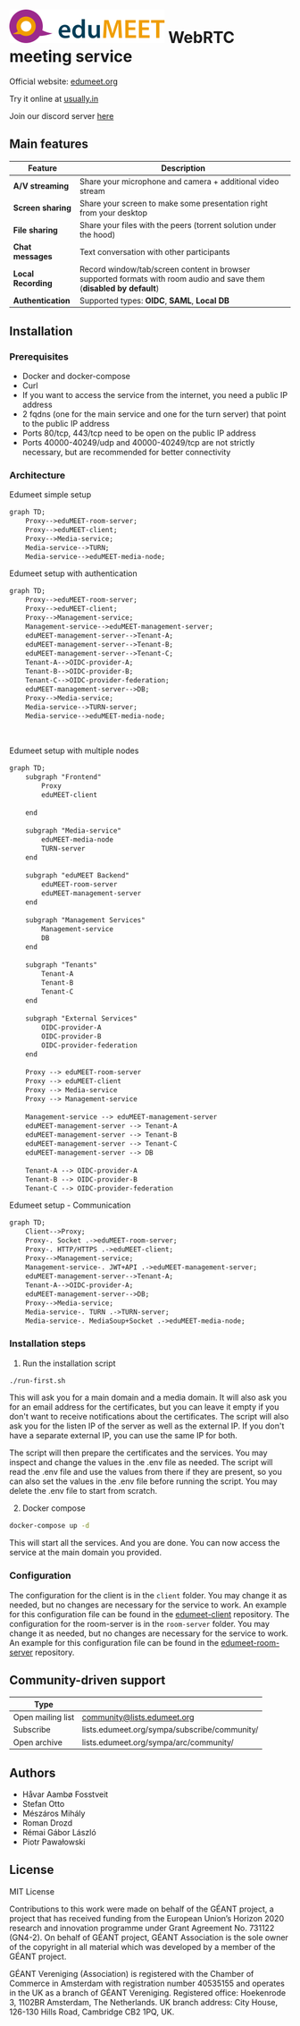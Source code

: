 # ![edumeet logo](https://github.com/edumeet/edumeet-client/blob/main/public/images/logo.edumeet.svg) **WebRTC meeting service**
Official website: [edumeet.org](https://edumeet.org)

Try it online at [usually.in](https://usually.in)

Join our discord server [here](https://discord.gg/DkD4nj6D)

## Main features

| Feature  | Description |
| ------------- | ------------- |
| **A/V streaming** | Share your microphone and camera + additional video stream  |
| **Screen sharing** | Share your screen to make some presentation right from your desktop |
| **File sharing** | Share your files with the peers (torrent solution under the hood) |
| **Chat messages**  | Text conversation with other participants |
| **Local Recording**  | Record window/tab/screen content in browser supported formats with room audio and save them (**disabled by default**) |
| **Authentication**  | Supported types: **OIDC**, **SAML**, **Local DB** |

## Installation

### Prerequisites
 * Docker and docker-compose
 * Curl
 * If you want to access the service from the internet, you need a public IP address
 * 2 fqdns (one for the main service and one for the turn server) that point to the public IP address
 * Ports 80/tcp, 443/tcp need to be open on the public IP address
 * Ports 40000-40249/udp and 40000-40249/tcp are not strictly necessary, but are recommended for better connectivity

### Architecture
Edumeet simple setup
```mermaid
graph TD;
    Proxy-->eduMEET-room-server;
    Proxy-->eduMEET-client;
    Proxy-->Media-service;
    Media-service-->TURN;
    Media-service-->eduMEET-media-node;
```
Edumeet setup with authentication
```mermaid
graph TD;
    Proxy-->eduMEET-room-server;
    Proxy-->eduMEET-client;
    Proxy-->Management-service;
    Management-service-->eduMEET-management-server;
    eduMEET-management-server-->Tenant-A;
    eduMEET-management-server-->Tenant-B;
    eduMEET-management-server-->Tenant-C;
    Tenant-A-->OIDC-provider-A;
    Tenant-B-->OIDC-provider-B;
    Tenant-C-->OIDC-provider-federation;
    eduMEET-management-server-->DB;
    Proxy-->Media-service;
    Media-service-->TURN-server;
    Media-service-->eduMEET-media-node;
    
    
```
Edumeet setup with multiple nodes
```mermaid
graph TD;
    subgraph "Frontend"
        Proxy
        eduMEET-client

    end

    subgraph "Media-service"
        eduMEET-media-node
        TURN-server
    end

    subgraph "eduMEET Backend"
        eduMEET-room-server
        eduMEET-management-server
    end

    subgraph "Management Services"
        Management-service
        DB
    end

    subgraph "Tenants"
        Tenant-A
        Tenant-B
        Tenant-C
    end

    subgraph "External Services"
        OIDC-provider-A
        OIDC-provider-B
        OIDC-provider-federation
    end

    Proxy --> eduMEET-room-server
    Proxy --> eduMEET-client
    Proxy --> Media-service
    Proxy --> Management-service

    Management-service --> eduMEET-management-server
    eduMEET-management-server --> Tenant-A
    eduMEET-management-server --> Tenant-B
    eduMEET-management-server --> Tenant-C
    eduMEET-management-server --> DB

    Tenant-A --> OIDC-provider-A
    Tenant-B --> OIDC-provider-B
    Tenant-C --> OIDC-provider-federation

```

Edumeet setup - Communication
```mermaid
graph TD;
    Client-->Proxy;
    Proxy-. Socket .->eduMEET-room-server;
    Proxy-. HTTP/HTTPS .->eduMEET-client;
    Proxy-->Management-service;
    Management-service-. JWT+API .->eduMEET-management-server;
    eduMEET-management-server-->Tenant-A;
    Tenant-A-->OIDC-provider-A;
    eduMEET-management-server-->DB;
    Proxy-->Media-service;
    Media-service-. TURN .->TURN-server;
    Media-service-. MediaSoup+Socket .->eduMEET-media-node;
```
### Installation steps
1. Run the installation script
```bash
./run-first.sh
```
This will ask you for a main domain and a media domain. It will also ask you for an email address for the certificates, but you can leave it empty if you don't want to receive notifications about the certificates. The script will also ask you for the listen IP of the server as well as the external IP. If you don't have a separate external IP, you can use the same IP for both.

The script will then prepare the certificates and the services. You may inspect and change the values in the .env file as needed. The script will read the .env file and use the values from there if they are present, so you can also set the values in the .env file before running the script. You may delete the .env file to start from scratch.

2. Docker compose
```bash
docker-compose up -d
```
This will start all the services. And you are done. You can now access the service at the main domain you provided.

### Configuration
The configuration for the client is in the `client` folder. You may change it as needed, but no changes are necessary for the service to work.
An example for this configuration file can be found in the [edumeet-client](https://github.com/edumeet/edumeet-client?tab=readme-ov-file#configuration-properties) repository. The configuration for the room-server is in the `room-server` folder. You may change it as needed, but no changes are necessary for the service to work.
An example for this configuration file can be found in the [edumeet-room-server](https://github.com/edumeet/edumeet-room-server?tab=readme-ov-file#configuration-properties) repository.

## Community-driven support
| Type                |                                                |
| -----------         | -----------                                    |
| Open mailing list   | community@lists.edumeet.org                    |
| Subscribe           | lists.edumeet.org/sympa/subscribe/community/   |
| Open archive        | lists.edumeet.org/sympa/arc/community/         |

## Authors

* Håvar Aambø Fosstveit
* Stefan Otto
* Mészáros Mihály
* Roman Drozd
* Rémai Gábor László
* Piotr Pawałowski

## License

MIT License

Contributions to this work were made on behalf of the GÉANT project, a project that has received funding from the European Union’s Horizon 2020 research and innovation programme under Grant Agreement No. 731122 (GN4-2). On behalf of GÉANT project, GÉANT Association is the sole owner of the copyright in all material which was developed by a member of the GÉANT project.

GÉANT Vereniging (Association) is registered with the Chamber of Commerce in Amsterdam with registration number 40535155 and operates in the UK as a branch of GÉANT Vereniging. Registered office: Hoekenrode 3, 1102BR Amsterdam, The Netherlands. UK branch address: City House, 126-130 Hills Road, Cambridge CB2 1PQ, UK.


